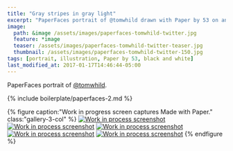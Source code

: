 ```yaml
---
title: "Gray stripes in gray light"
excerpt: "PaperFaces portrait of @tomwhild drawn with Paper by 53 on an iPad."
image: 
  path: &image /assets/images/paperfaces-tomwhild-twitter.jpg 
  feature: *image
  teaser: /assets/images/paperfaces-tomwhild-twitter-teaser.jpg
  thumbnail: /assets/images/paperfaces-tomwhild-twitter-150.jpg
tags: [portrait, illustration, Paper by 53, black and white]
last_modified_at: 2017-01-17T14:46:44-05:00
---
```


PaperFaces portrait of [@tomwhild](https://twitter.com/tomwhild).

{% include boilerplate/paperfaces-2.md %}

{% figure caption:"Work in progress screen captures Made with Paper." class:"gallery-3-col" %}
[![Work in process screenshot](/assets/images/paperfaces-tomwhild-process-1-600.jpg)](/assets/images/paperfaces-tomwhild-process-1-lg.jpg)
[![Work in process screenshot](/assets/images/paperfaces-tomwhild-process-2-600.jpg)](/assets/images/paperfaces-tomwhild-process-2-lg.jpg)
[![Work in process screenshot](/assets/images/paperfaces-tomwhild-process-3-600.jpg)](/assets/images/paperfaces-tomwhild-process-3-lg.jpg)
[![Work in process screenshot](/assets/images/paperfaces-tomwhild-process-4-600.jpg)](/assets/images/paperfaces-tomwhild-process-4-lg.jpg)
[![Work in process screenshot](/assets/images/paperfaces-tomwhild-process-5-600.jpg)](/assets/images/paperfaces-tomwhild-process-5-lg.jpg)
{% endfigure %}

